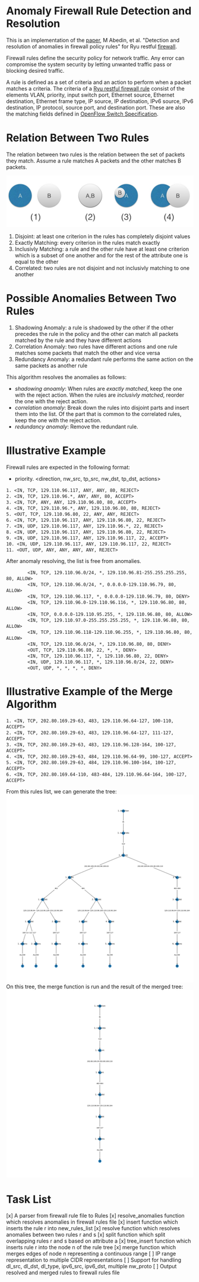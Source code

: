 # Anomaly Firewall Rule Detection and Resolution
This is an implementation of the [paper](https://link.springer.com/chapter/10.1007/11805588_2), M Abedin, et al. "Detection and resolution of anomalies in firewall policy rules" for Ryu restful [firewall](https://osrg.github.io/ryu-book/en/html/rest_firewall.html#id10).

Firewall rules define the security policy for network traffic. Any error can compromise the system security by letting unwanted traffic pass or blocking desired traffic.

A rule is defined as a set of criteria and an action to perform when a packet matches a criteria. The criteria of a [Ryu restful firewall rule]((https://osrg.github.io/ryu-book/en/html/rest_firewall.html#id10)) consist of the elements VLAN, priority, input switch port, Ethernet source, Ethernet destination, Ethernet frame type, IP source, IP destination, IPv6 source, IPv6 destination, IP protocol, source port, and destination port. These are also the matching fields defined in [OpenFlow Switch Specification](https://www.opennetworking.org/wp-content/uploads/2014/10/openflow-spec-v1.3.0.pdf).

# Relation Between Two Rules

The relation between two rules is the relation between the set of packets they match. Assume a rule matches A packets and the other matches B packets.

![Rule Relation](https://raw.githubusercontent.com/ernie55ernie/Anomaly-Firewall-Rule-Detection-And-Resolution/master/img/rule_relation.png)

1. Disjoint: at least one criterion in the rules has completely disjoint values
2. Exactly Matching: every criterion in the rules match exactly
3. Inclusivly Matching: a rule and the other rule have at least one criterion which is a subset of one another and for the rest of the attribute one is equal to the other
4. Correlated: two rules are not disjoint and not inclusivly matching to one another

# Possible Anomalies Between Two Rules

1. Shadowing Anomaly: a rule is shadowed by the other if the other precedes the rule in the policy and the other can match all packets matched by the rule and they have different actions
2. Correlation Anomaly: two rules have different actions and one rule matches some packets that match the other and vice versa
3. Redundancy Anomaly: a redundant rule performs the same action on the same packets as another rule

This algorithm resolves the anomalies as follows:
- *shadowing anoamly*: When rules are *exactly matched*, keep the one with the reject action. When the rules are *inclusivly matched*, reorder the one with the reject action.
- *correlation anomaly*: Break down the rules into disjoint parts and insert them into the list. Of the part that is common to the correlated rules, keep the one with the reject action.
- *redundancy anomaly*: Remove the redundant rule.

# Illustrative Example

Firewall rules are expected in the following format: 
- priority. <direction, nw_src, tp_src, nw_dst, tp_dst, actions>
```
1. <IN, TCP, 129.110.96.117, ANY, ANY, 80, REJECT>
2. <IN, TCP, 129.110.96.*, ANY, ANY, 80, ACCEPT>
3. <IN, TCP, ANY, ANY, 129.110.96.80, 80, ACCEPT>
4. <IN, TCP, 129.110.96.*, ANY, 129.110.96.80, 80, REJECT>
5. <OUT, TCP, 129.110.96.80, 22, ANY, ANY, REJECT>
6. <IN, TCP, 129.110.96.117, ANY, 129.110.96.80, 22, REJECT>
7. <IN, UDP, 129.110.96.117, ANY, 129.110.96.*, 22, REJECT>
8. <IN, UDP, 129.110.96.117, ANY, 129.110.96.80, 22, REJECT>
9. <IN, UDP, 129.110.96.117, ANY, 129.110.96.117, 22, ACCEPT>
10. <IN, UDP, 129.110.96.117, ANY, 129.110.96.117, 22, REJECT>
11. <OUT, UDP, ANY, ANY, ANY, ANY, REJECT>
```
After anomaly resolving, the list is free from anomalies.
```
        <IN, TCP, 129.110.96.0/24, *, 129.110.96.81-255.255.255.255, 80, ALLOW>
        <IN, TCP, 129.110.96.0/24, *, 0.0.0.0-129.110.96.79, 80, ALLOW>
        <IN, TCP, 129.110.96.117, *, 0.0.0.0-129.110.96.79, 80, DENY>
        <IN, TCP, 129.110.96.0-129.110.96.116, *, 129.110.96.80, 80, ALLOW>
        <IN, TCP, 0.0.0.0-129.110.95.255, *, 129.110.96.80, 80, ALLOW>
        <IN, TCP, 129.110.97.0-255.255.255.255, *, 129.110.96.80, 80, ALLOW>
        <IN, TCP, 129.110.96.118-129.110.96.255, *, 129.110.96.80, 80, ALLOW>
        <IN, TCP, 129.110.96.0/24, *, 129.110.96.80, 80, DENY>
        <OUT, TCP, 129.110.96.80, 22, *, *, DENY>
        <IN, TCP, 129.110.96.117, *, 129.110.96.80, 22, DENY>
        <IN, UDP, 129.110.96.117, *, 129.110.96.0/24, 22, DENY>
        <OUT, UDP, *, *, *, *, DENY>
```

# Illustrative Example of the Merge Algorithm
```
1. <IN, TCP, 202.80.169.29-63, 483, 129.110.96.64-127, 100-110, ACCEPT>
2. <IN, TCP, 202.80.169.29-63, 483, 129.110.96.64-127, 111-127, ACCEPT>
3. <IN, TCP, 202.80.169.29-63, 483, 129.110.96.128-164, 100-127, ACCEPT>
4. <IN, TCP, 202.80.169.29-63, 484, 129.110.96.64-99, 100-127, ACCEPT>
5. <IN, TCP, 202.80.169.29-63, 484, 129.110.96.100-164, 100-127, ACCEPT>
6. <IN, TCP, 202.80.169.64-110, 483-484, 129.110.96.64-164, 100-127, ACCEPT>
```
From this rules list, we can generate the tree:
![Tree generated from the example rules list](https://raw.githubusercontent.com/ernie55ernie/Anomaly-Firewall-Rule-Detection-And-Resolution/master/img/firewall_rule_tree.png)
On this tree, the merge function is run and the result of the merged tree:
![Result of merged tree](https://raw.githubusercontent.com/ernie55ernie/Anomaly-Firewall-Rule-Detection-And-Resolution/master/img/merged_tree.png)

# Task List
[x] A parser from firewall rule file to Rules
[x] resolve_anomalies function which resolves anomalies in firewall rules file
[x] insert function which inserts the rule r into new_rules_list
[x] resolve function which resolves anomalies between two rules r and s
[x] split function which split overlapping rules r and s based on attribute a
[x] tree_insert function which inserts rule r into the node n of the rule tree
[x] merge function which merges edges of node n representing a continuous range
[ ] IP range representation to multiple CIDR representations
[ ] Support for handling dl_src, dl_dst, dl_type, ipv6_src, ipv6_dst, multiple nw_proto
[ ] Output resolved and merged rules to firewall rules file